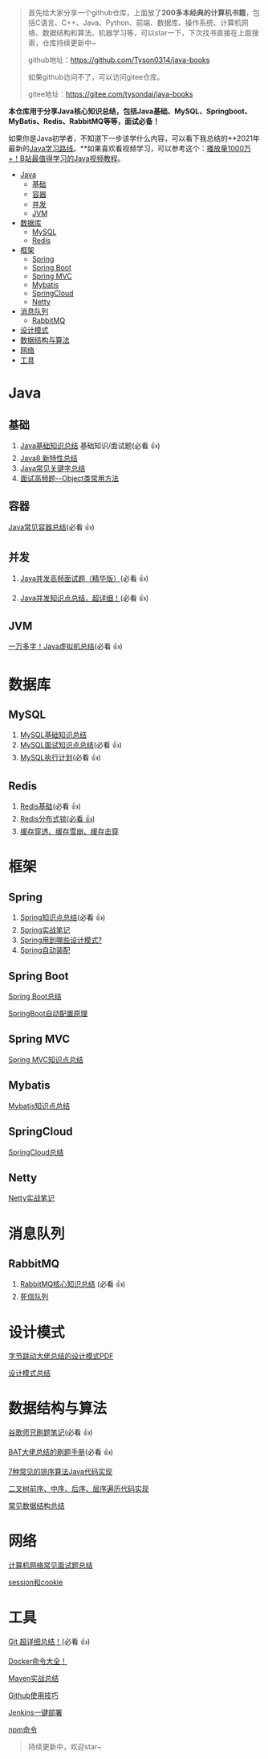 > 首先给大家分享一个github仓库，上面放了**200多本经典的计算机书籍**，包括C语言、C++、Java、Python、前端、数据库、操作系统、计算机网络、数据结构和算法、机器学习等，可以star一下，下次找书直接在上面搜索，仓库持续更新中~
>
> github地址：https://github.com/Tyson0314/java-books
>
> 如果github访问不了，可以访问gitee仓库。
>
> gitee地址：https://gitee.com/tysondai/java-books



**本仓库用于分享Java核心知识总结，包括Java基础、MySQL、Springboot、MyBatis、Redis、RabbitMQ等等，面试必备！**

如果你是Java初学者，不知道下一步该学什么内容，可以看下我总结的**2021年最新的[Java学习路线](https://zhuanlan.zhihu.com/p/395162772)。**如果喜欢看视频学习，可以参考这个：[播放量1000万+！B站最值得学习的Java视频教程](https://zhuanlan.zhihu.com/p/397533240)。

<!-- START doctoc generated TOC please keep comment here to allow auto update -->
<!-- DON'T EDIT THIS SECTION, INSTEAD RE-RUN doctoc TO UPDATE -->


- [Java](#java)
  - [基础](#%E5%9F%BA%E7%A1%80)
  - [容器](#%E5%AE%B9%E5%99%A8)
  - [并发](#%E5%B9%B6%E5%8F%91)
  - [JVM](#jvm)
- [数据库](#%E6%95%B0%E6%8D%AE%E5%BA%93)
  - [MySQL](#mysql)
  - [Redis](#redis)
- [框架](#%E6%A1%86%E6%9E%B6)
  - [Spring](#spring)
  - [Spring Boot](#spring-boot)
  - [Spring MVC](#spring-mvc)
  - [Mybatis](#mybatis)
  - [SpringCloud](#springcloud)
  - [Netty](#netty)
- [消息队列](#%E6%B6%88%E6%81%AF%E9%98%9F%E5%88%97)
  - [RabbitMQ](#rabbitmq)
- [设计模式](#%E8%AE%BE%E8%AE%A1%E6%A8%A1%E5%BC%8F)
- [数据结构与算法](#%E6%95%B0%E6%8D%AE%E7%BB%93%E6%9E%84%E4%B8%8E%E7%AE%97%E6%B3%95)
- [网络](#%E7%BD%91%E7%BB%9C)
- [工具](#%E5%B7%A5%E5%85%B7)

<!-- END doctoc generated TOC please keep comment here to allow auto update -->

# Java

## 基础

1. [Java基础知识总结](Java/Java基础.md) 基础知识/面试题(必看 :+1:)
2. [Java8 新特性总结](Java/Java8.md)
3. [Java常见关键字总结](Java/Java关键字.md)
4. [面试高频题--Object类常用方法](Java/Object类常用方法.md)

## 容器

[Java常见容器总结](Java/集合.md)(必看 :+1:)

## 并发

1. [Java并发高频面试题（精华版）](Java/Java并发面试题.md)(必看 :+1:)

2. [Java并发知识点总结，超详细！](Java/并发.md)(必看 :+1:)

## JVM

[一万多字！Java虚拟机总结](Java/JVM.md)(必看 :+1:)

# 数据库

## MySQL

1. [MySQL基础知识总结](数据库/mysql基础.md)
2. [MySQL面试知识点总结](数据库/mysql进阶.md)(必看 :+1:)
3. [MySQL执行计划](数据库/Mysql执行计划.md)(必看 :+1:)

## Redis

1. [Redis基础](中间件/Redis入门指南总结.md)(必看 :+1:)
2. [Redis分布式锁(必看 :+1:)](中间件/Redis分布式锁.md)
3. [缓存穿透、缓存雪崩、缓存击穿](中间件/缓存穿透、缓存雪崩、缓存击穿.md)

# 框架

## Spring

1. [Spring知识点总结](框架/Spring总结.md)(必看 :+1:)
2. [Spring实战笔记](框架/Spring实战.md)
3. [Spring用到哪些设计模式?](框架/Spring用到哪些设计模式.md)
4. [Spring自动装配](框架/Spring自动装配.md)

## Spring Boot

[Spring Boot总结](框架/SpringBoot实战.md)

[SpringBoot自动配置原理](框架/SpringBoot自动配置原理.md)

## Spring MVC

[Spring MVC知识点总结](框架/SpringMVC.md)

## Mybatis

[Mybatis知识点总结](框架/深入浅出Mybatis技术原理与实战.md)

## SpringCloud

[SpringCloud总结](框架/SpringCloud微服务实战.md)

## Netty

[Netty实战笔记](框架/netty实战.md)

# 消息队列

## RabbitMQ

1. [RabbitMQ核心知识总结](中间件/RabbitMQ.md) (必看 :+1:)
2. [死信队列](中间件/死信队列.md)

# 设计模式

[字节跳动大佬总结的设计模式PDF](https://t.1yb.co/y96J)

[设计模式总结](其他/设计模式.md)

# 数据结构与算法

[谷歌师兄刷题笔记](https://t.1yb.co/A6id)(必看 :+1:)

[BAT大佬总结的刷题手册](https://t.1yb.co/yMbo)(必看 :+1:)

[7种常见的排序算法Java代码实现](数据结构与算法/常见的排序算法Java代码实现.md)

[二叉树前序、中序、后序、层序遍历代码实现](数据结构与算法/二叉树前序、中序、后序、层序遍历代码实现.md)

[常见数据结构总结](数据结构与算法/数据结构.md)

# 网络

[计算机网络常见面试题总结](网络/网络.md)

[session和cookie](网络/session和cookie.md)

# 工具

[Git 超详细总结！](工具/progit2.md)(必看 :+1:)

[Docker命令大全！](工具/docker.md)

[Maven实战总结](工具/Maven实战.md)

[Github使用技巧](工具/Github指南.md)

[Jenkins一键部署](工具/jenkins.md)

[npm命令](工具/NPM.md)



>  持续更新中，欢迎star~

